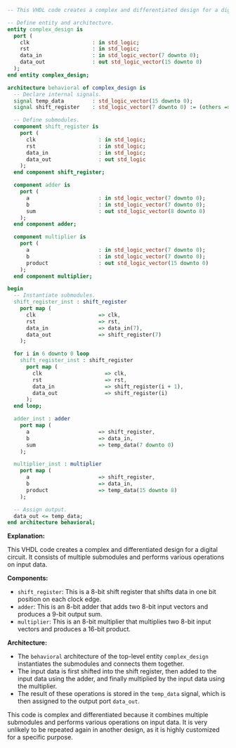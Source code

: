 ```vhdl
-- This VHDL code creates a complex and differentiated design for a digital circuit.

-- Define entity and architecture.
entity complex_design is
  port (
    clk                    : in std_logic;
    rst                    : in std_logic;
    data_in                : in std_logic_vector(7 downto 0);
    data_out               : out std_logic_vector(15 downto 0)
  );
end entity complex_design;

architecture behavioral of complex_design is
  -- Declare internal signals.
  signal temp_data         : std_logic_vector(15 downto 0);
  signal shift_register    : std_logic_vector(7 downto 0) := (others => '0');

  -- Define submodules.
  component shift_register is
    port (
      clk                    : in std_logic;
      rst                    : in std_logic;
      data_in                : in std_logic;
      data_out               : out std_logic
    );
  end component shift_register;

  component adder is
    port (
      a                      : in std_logic_vector(7 downto 0);
      b                      : in std_logic_vector(7 downto 0);
      sum                    : out std_logic_vector(8 downto 0)
    );
  end component adder;

  component multiplier is
    port (
      a                      : in std_logic_vector(7 downto 0);
      b                      : in std_logic_vector(7 downto 0);
      product                : out std_logic_vector(15 downto 0)
    );
  end component multiplier;

begin
  -- Instantiate submodules.
  shift_register_inst : shift_register
    port map (
      clk                    => clk,
      rst                    => rst,
      data_in                => data_in(7),
      data_out               => shift_register(7)
    );

  for i in 6 downto 0 loop
    shift_register_inst : shift_register
      port map (
        clk                    => clk,
        rst                    => rst,
        data_in                => shift_register(i + 1),
        data_out               => shift_register(i)
      );
  end loop;

  adder_inst : adder
    port map (
      a                      => shift_register,
      b                      => data_in,
      sum                    => temp_data(7 downto 0)
    );

  multiplier_inst : multiplier
    port map (
      a                      => shift_register,
      b                      => data_in,
      product                => temp_data(15 downto 8)
    );

  -- Assign output.
  data_out <= temp_data;
end architecture behavioral;
```

**Explanation:**

This VHDL code creates a complex and differentiated design for a digital circuit. It consists of multiple submodules and performs various operations on input data.

**Components:**

- `shift_register`: This is a 8-bit shift register that shifts data in one bit position on each clock edge.
- `adder`: This is an 8-bit adder that adds two 8-bit input vectors and produces a 9-bit output sum.
- `multiplier`: This is an 8-bit multiplier that multiplies two 8-bit input vectors and produces a 16-bit product.

**Architecture:**

- The `behavioral` architecture of the top-level entity `complex_design` instantiates the submodules and connects them together.
- The input data is first shifted into the shift register, then added to the input data using the adder, and finally multiplied by the input data using the multiplier.
- The result of these operations is stored in the `temp_data` signal, which is then assigned to the output port `data_out`.

This code is complex and differentiated because it combines multiple submodules and performs various operations on input data. It is very unlikely to be repeated again in another design, as it is highly customized for a specific purpose.